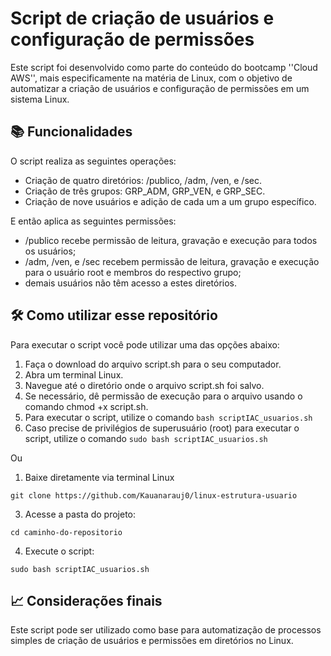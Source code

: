 # Script de criação de usuários e configuração de permissões
Este script foi desenvolvido como parte do conteúdo do bootcamp ''Cloud AWS'', mais especificamente na matéria de Linux, com o objetivo de automatizar a criação de usuários e configuração de permissões em um sistema Linux.

## 📚 Funcionalidades
O script realiza as seguintes operações:

- Criação de quatro diretórios: /publico, /adm, /ven, e /sec.
- Criação de três grupos: GRP_ADM, GRP_VEN, e GRP_SEC.
- Criação de nove usuários e adição de cada um a um grupo específico.

E então aplica as seguintes permissões: 
  - /publico recebe permissão de leitura, gravação e execução para todos os usuários; 
  - /adm, /ven, e /sec recebem permissão de leitura, gravação e execução para o usuário root e membros do respectivo grupo; 
  - demais usuários não têm acesso a estes diretórios.
  
## 🛠️ Como utilizar esse repositório
Para executar o script você pode utilizar uma das opções abaixo:

1) Faça o download do arquivo script.sh para o seu computador.
2) Abra um terminal Linux. 
3) Navegue até o diretório onde o arquivo script.sh foi salvo. 
4) Se necessário, dê permissão de execução para o arquivo usando o comando chmod +x script.sh.
5) Para executar o script, utilize o comando ```bash scriptIAC_usuarios.sh```
6) Caso precise de privilégios de superusuário (root) para executar o script, utilize o comando ```sudo bash scriptIAC_usuarios.sh```

Ou

1) Baixe diretamente via terminal Linux
```
git clone https://github.com/Kauanarauj0/linux-estrutura-usuario
```
3) Acesse a pasta do projeto:
```
cd caminho-do-repositorio
```
4) Execute o script:
```
sudo bash scriptIAC_usuarios.sh
```

## 📈 Considerações finais

Este script pode ser utilizado como base para automatização de processos simples de criação de usuários e permissões em diretórios no Linux. 

